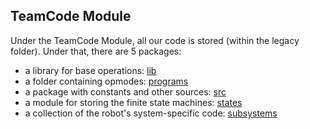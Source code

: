 ## TeamCode Module

Under the TeamCode Module, all our code is stored (within the legacy folder). Under that, there are 5 packages: 

* a library for base operations: [lib](legacy/lib)
* a folder containing opmodes: [programs](legacy/programs)
* a package with constants and other sources: [src](legacy/src)
* a module for storing the finite state machines: [states](legacy/states)
* a collection of the robot's system-specific code: [subsystems](legacy/subsystems)

